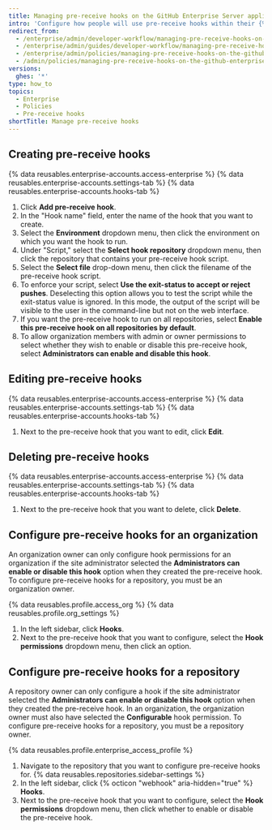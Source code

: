 ```yaml
---
title: Managing pre-receive hooks on the GitHub Enterprise Server appliance
intro: 'Configure how people will use pre-receive hooks within their {% data variables.product.prodname_ghe_server %} appliance.'
redirect_from:
  - /enterprise/admin/developer-workflow/managing-pre-receive-hooks-on-the-github-enterprise-server-appliance
  - /enterprise/admin/guides/developer-workflow/managing-pre-receive-hooks-on-the-github-enterprise-appliance
  - /enterprise/admin/policies/managing-pre-receive-hooks-on-the-github-enterprise-server-appliance
  - /admin/policies/managing-pre-receive-hooks-on-the-github-enterprise-server-appliance
versions:
  ghes: '*'
type: how_to
topics:
  - Enterprise
  - Policies
  - Pre-receive hooks
shortTitle: Manage pre-receive hooks
---
```

## Creating pre-receive hooks

{% data reusables.enterprise-accounts.access-enterprise %}
{% data reusables.enterprise-accounts.settings-tab %}
{% data reusables.enterprise-accounts.hooks-tab %}
1. Click **Add pre-receive hook**.
1. In the "Hook name" field, enter the name of the hook that you want to create.
1. Select the **Environment** dropdown menu, then click the environment on which you want the hook to run.
1. Under "Script," select the **Select hook repository** dropdown menu, then click the repository that contains your pre-receive hook script.
1. Select the **Select file** drop-down menu, then click the filename of the pre-receive hook script.
1. To enforce your script, select **Use the exit-status to accept or reject pushes**. Deselecting this option allows you to test the script while the exit-status value is ignored. In this mode, the output of the script will be visible to the user in the command-line but not on the web interface.
1. If you want the pre-receive hook to run on all repositories, select **Enable this pre-receive hook on all repositories by default**.
1. To allow organization members with admin or owner permissions to select whether they wish to enable or disable this pre-receive hook, select **Administrators can enable and disable this hook**.

## Editing pre-receive hooks

{% data reusables.enterprise-accounts.access-enterprise %}
{% data reusables.enterprise-accounts.settings-tab %}
{% data reusables.enterprise-accounts.hooks-tab %}
1. Next to the pre-receive hook that you want to edit, click **Edit**.

## Deleting pre-receive hooks

{% data reusables.enterprise-accounts.access-enterprise %}
{% data reusables.enterprise-accounts.settings-tab %}
{% data reusables.enterprise-accounts.hooks-tab %}
1. Next to the pre-receive hook that you want to delete, click **Delete**.

## Configure pre-receive hooks for an organization

An organization owner can only configure hook permissions for an organization if the site administrator selected the **Administrators can enable or disable this hook** option when they created the pre-receive hook. To configure pre-receive hooks for a repository, you must be an organization owner.

{% data reusables.profile.access_org %}
{% data reusables.profile.org_settings %}
1. In the left sidebar, click **Hooks**.
1. Next to the pre-receive hook that you want to configure, select the **Hook permissions** dropdown menu, then click an option.

## Configure pre-receive hooks for a repository

A repository owner can only configure a hook if the site administrator selected the **Administrators can enable or disable this hook** option when they created the pre-receive hook. In an organization, the organization owner must also have selected the **Configurable** hook permission. To configure pre-receive hooks for a repository, you must be a repository owner.

{% data reusables.profile.enterprise_access_profile %}
1. Navigate to the repository that you want to configure pre-receive hooks for.
{% data reusables.repositories.sidebar-settings %}
1. In the left sidebar, click {% octicon "webhook" aria-hidden="true" %} **Hooks**.
1. Next to the pre-receive hook that you want to configure, select the **Hook permissions** dropdown menu, then click whether to enable or disable the pre-receive hook.
